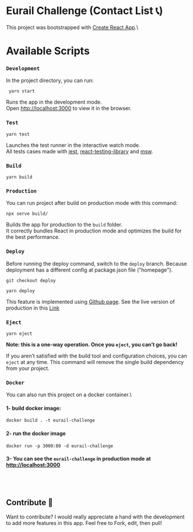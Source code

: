 # Eurail Challenge (Contact List 📞)

This project was bootstrapped with [Create React App](https://github.com/facebook/create-react-app).\

# Available Scripts
###
### `Development`
In the project directory, you can run:
```shell
 yarn start 
```

Runs the app in the development mode.\
Open [http://localhost:3000](http://localhost:3000) to view it in the browser.
### `Test`
```
yarn test
```

Launches the test runner in the interactive watch mode.\
All tests cases made with [jest](https://jestjs.io/), [react-testing-library](https://testing-library.com/) and [msw](https://mswjs.io/).
### `Build`
```
yarn build
```
### `Production`
You can run project after build on production mode with this command:
```
npx serve build/
```

Builds the app for production to the `build` folder.\
It correctly bundles React in production mode and optimizes the build for the best performance.
### `Deploy`
Before running the deploy command, switch to the `deploy` branch. Because deployment has a different config at package.json file ("homepage").
```
git checkout deploy

yarn deploy
```
This feature is implemented using [Github page](https://pages.github.com/).
See the live version of production in this [Link](https://husseinakbari.github.io/eurail-challenge/)
### `Eject`
```
yarn eject
```
**Note: this is a one-way operation. Once you `eject`, you can’t go back!**

If you aren’t satisfied with the build tool and configuration choices, you can `eject` at any time. This command will remove the single build dependency from your project.



### `Docker`
You can also run this project on a docker container.\
#### 1- build docker image:
```
docker build . -t eurail-challenge
```
#### 2- run the docker image
```
docker run -p 3000:80 -d eurail-challenge
```
#### 3- You can see the `eurail-challenge` in production mode at [http://localhost:3000](http://localhost:3000)

<br>
<br>

## Contribute 🧩

Want to contribute? I would really appreciate a hand with the development to add more features in this app.
Feel free to Fork, edit, then pull!
